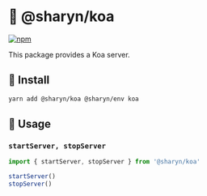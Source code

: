 # 🌹 @sharyn/koa

[![npm](https://img.shields.io/npm/v/@sharyn/koa.svg)](https://www.npmjs.com/package/@sharyn/koa)

This package provides a Koa server.

## 🌹 Install

```bash
yarn add @sharyn/koa @sharyn/env koa
```

## 🌹 Usage

### `startServer, stopServer`

```js
import { startServer, stopServer } from '@sharyn/koa'

startServer()
stopServer()
```

